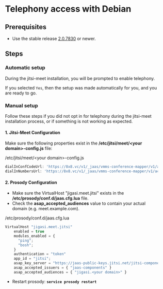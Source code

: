 # Telephony access with Debian

## Prerequisites

* Use the stable release [2.0.7830](https://download.jitsi.org/stable/jitsi-meet_2.0.7830-1_all.deb) or newer.

## Steps

### Automatic setup

During the jitsi-meet installation, you will be prompted to enable telephony.  

If you selected `Yes`, then the setup was made automatically for you, and you are ready to go.

### Manual setup

Follow these steps if you did not opt in for telephony during the jitsi-meet installation process, or if something is not working as expected.

#### 1. Jitsi-Meet Configuration

Make sure the following properties exist in the **/etc/jitsi/meet/&lt;your domain&gt;-config.js** file:

/etc/jitsi/meet/&lt;your domain&gt;-config.js

```javascript
dialInConfCodeUrl: 'https://8x8.vc/v1/_jaas/vmms-conference-mapper/v1/access',
dialInNumbersUrl: 'https://8x8.vc/v1/_jaas/vmms-conference-mapper/v1/access/dids',

```

#### 2. Prosody Configuration

* Make sure the VirtualHost "jigasi.meet.jitsi" exists in the **/etc/prosody/conf.d/jaas.cfg.lua** file.
* Check the **asap_accepted_audiences** value to contain your actual domain (e.g. meet.example.com).

/etc/prosody/conf.d/jaas.cfg.lua

```javascript
VirtualHost "jigasi.meet.jitsi"
    enabled = true
    modules_enabled = {
      "ping";
      "bosh";
    }
    authentication = "token"
    app_id = "jitsi";
    asap_key_server = "https://jaas-public-keys.jitsi.net/jitsi-components/prod-8x8"
    asap_accepted_issuers = { "jaas-components" }
    asap_accepted_audiences = { "jigasi.<your domain>" }

```

* Restart prosody: **`service prosody restart`**
